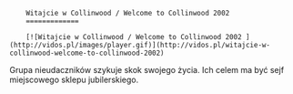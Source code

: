 
        Witajcie w Collinwood / Welcome to Collinwood 2002 
        =============
        
        [![Witajcie w Collinwood / Welcome to Collinwood 2002 ](http://vidos.pl/images/player.gif)](http://vidos.pl/witajcie-w-collinwood-welcome-to-collinwood-2002)
        
        
 Grupa nieudaczników szykuje skok swojego życia. Ich celem ma być sejf miejscowego sklepu jubilerskiego.
    